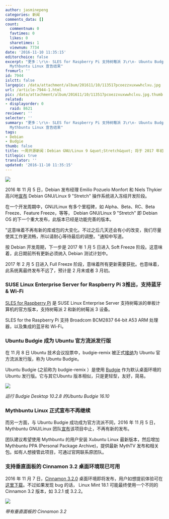 ```yaml
---
author: jasminepeng
categories: 新闻
comments_data: []
count:
  commentnum: 0
  favtimes: 0
  likes: 0
  sharetimes: 1
  viewnum: 7734
date: '2016-11-10 11:35:15'
editorchoice: false
excerpt: "更多：\r\n- SLES for Raspberry Pi 支持树莓派 3\r\n- Ubuntu Budgie 正式成为官方流派\r\n-
  Mythbuntu Linux 宣告结束"
fromurl: ''
id: 7944
islctt: false
largepic: /data/attachment/album/201611/10/113517pcoezzxuxwwhclxu.jpg
url: /article-7944-1.html
pic: /data/attachment/album/201611/10/113517pcoezzxuxwwhclxu.jpg.thumb.jpg
related:
- displayorder: 0
  raid: 8621
reviewer: ''
selector: ''
summary: "更多：\r\n- SLES for Raspberry Pi 支持树莓派 3\r\n- Ubuntu Budgie 正式成为官方流派\r\n-
  Mythbuntu Linux 宣告结束"
tags:
- Debian
- Budgie
thumb: false
title: 一周开源新闻：Debian GNU/Linux 9 &quot;Stretch&quot; 将于 2017 年初发布
titlepic: true
translator: ''
updated: '2016-11-10 11:35:15'
---
```


![](/data/attachment/album/201611/10/113517pcoezzxuxwwhclxu.jpg)


2016 年 11 月 5 日，Debian 发布经理 Emilio Pozuelo Monfort 和 Niels Thykier 高兴地[宣布](https://lists.debian.org/debian-devel-announce/2016/11/msg00002.html) Debian GNU/Linux 9 "Stretch" 操作系统进入冻结开发阶段。


在一个开发周期中，GNU/Linux 有多个里程碑，如 Alpha、Beta、RC、Beta Freeze、Feature Freeze，等等， Debian GNU/Linux 9 "Stretch" 即 Debian OS 的下一个重大发布，此版本已经是功能完善的版本。


"这意味着不再有新的库或包的大变化。不过之后几天还会有小的改变，我们尽量使其工作更流畅，所以请耐心等待最后的调整。"通知中写道。


按 Debian 开发周期，下一步是 2017 年 1 月 5 日进入 Soft Freeze 阶段。这意味着，此日期前所有更新必须纳入 Debian 测试计划中。


2017 年 2 月 5 日进入 Full Freeze 阶段，意味着所有更新需要获批。也意味着，此系统离最终发布不远了，预计是 2 月末或者 3 月初。


### SUSE Linux Enterprise Server for Raspberry Pi 3推出，支持蓝牙 & Wi-Fi


[SLES for Raspberry Pi](http://tinyurl.com/slespi) 是 SUSE Linux Enterprise Server 支持树莓派的单板计算机的官方版本，支持树莓派 2 和新的树莓派 3 设备。


SLES for the Raspberry Pi 支持 Broadcom BCM2837 64-bit A53 ARM 处理器，以及集成的蓝牙和 Wi-Fi。


### Ubuntu Budgie 成为 Ubuntu 官方流派发行版


在 11 月 8 日 Ubuntu 技术会议投票中，budgie-remix 被正式[接纳](https://budgie-remix.org/2016/11/08/its-official/)为 Ubuntu 官方流派发行版，称为 Ubuntu Budgie。


Ubuntu Budgie (之前称为 budgie-remix ）是使用 [Budgie](https://solus-project.com/budgie/) 作为默认桌面环境的 Ubuntu 发行版。它与其它Ubuntu 版本相似，只是更轻型，友好，简易。


![](/data/attachment/album/201611/10/113518jbmpyp664x40p63z.jpg)


*运行 Budgie Desktop 10.2.8 的Ubuntu Budgie 16.10*


### Mythbuntu Linux 正式宣布不再继续


而另一方面，与 Ubuntu Budgie 成功成为官方流派不同，2016 年 11 月 5 日，Mythbuntu GNU/Linux 团队[宣布](https://sites.google.com/a/mythbuntu.org/website/home/news/mythbuntusolongandthanksforallthefish)该项目中止，不再有新的发布。


团队建议希望使用 Mythbuntu 的用户安装 Xubuntu Linux 最新版本，然后增加 Mythbuntu PPA (Personal Package Archive)，提供最新 MythTV 发布和相关包。如有人想接管此项目，可通过官网联系原团队。


### 支持垂直面板的 Cinnamon 3.2 桌面环境现已可用


2016 年 11 月 7 日，[Cinnamon 3.2.0](https://github.com/linuxmint/Cinnamon/releases/tag/3.2.0) 桌面环境即将发布，用户如想提前体验可在[这里下载](http://linux.softpedia.com/get/Desktop-Environment/Window-Managers/Cinnamon-98277.shtml)。不过如果发现 bug 的话， Linux Mint 18.1 可能最终使用一个不同的 Cinnamon 3.2 版本，如 3.2.1 或 3.2.2。


![](/data/attachment/album/201611/10/113518lqzoqaq7n4wd1a8w.jpg)


*带有垂直面板的 Cinnamon 3.2*